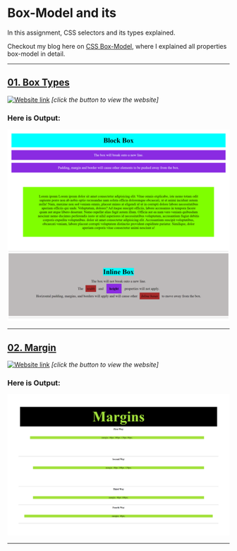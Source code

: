 # Box-Model and its
In this assignment, CSS selectors and its types explained. 

Checkout my blog here on [CSS Box-Model](https://ansariyasirarfat.hashnode.dev/lets-structure-elements-in-the-css-box), where I explained all properties box-model in detail.

--- 

## [01. Box Types](https://github.com/AnsariYasirArfat/Full-Stack-JavaScript-Bootcamp-2.0/tree/main/PracticeWork/04.%20Box-Model/01.%20Box%20Types)
[![Website link](https://img.shields.io/badge/Website-Link-green)](https://box-model-ansari.netlify.app/) *[click the button to view the website]* 
### Here is Output:    
![output](./01.%20Box%20Types/output.png)

--- 

## [02. Margin](https://github.com/AnsariYasirArfat/Full-Stack-JavaScript-Bootcamp-2.0/tree/main/PracticeWork/04.%20Box-Model/02.%20Margin)
[![Website link](https://img.shields.io/badge/Website-Link-green)](https://margin-ways-in-css.netlify.app/) *[click the button to view the website]* 
### Here is Output:    
![output](02.%20Margin/output.png)

--- 

<!-- 
## []()
[![Website link](https://img.shields.io/badge/Website-Link-green)]() *[click the button to view the website]* 
### Here is Output:    
![output]()

--- 

## []()
[![Website link](https://img.shields.io/badge/Website-Link-green)]() *[click the button to view the website]* 
### Here is Output:    
![output]() -->
